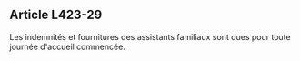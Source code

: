 ## Article L423-29

Les indemnités et fournitures des assistants familiaux sont dues pour toute journée d'accueil commencée.

